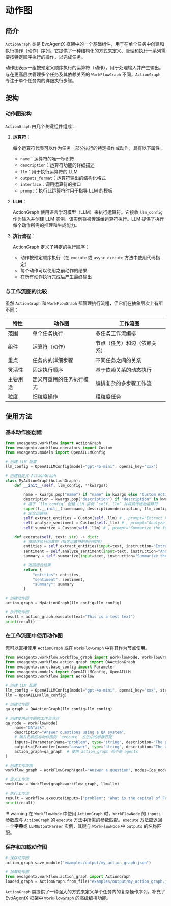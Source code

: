 # 动作图

## 简介

`ActionGraph` 类是 EvoAgentX 框架中的一个基础组件，用于在单个任务中创建和执行操作（动作）序列。它提供了一种结构化的方式来定义、管理和执行一系列需要按特定顺序执行的操作，以完成任务。

动作图表示一组按预定义顺序执行的运算符（动作），用于处理输入并产生输出。与在更高层次管理多个任务及其依赖关系的 `WorkFlowGraph` 不同，`ActionGraph` 专注于单个任务内的详细执行步骤。

## 架构

### 动作图架构

`ActionGraph` 由几个关键组件组成：

1. **运算符**：
   
    每个运算符代表可以作为任务一部分执行的特定操作或动作，具有以下属性：

    - `name`：运算符的唯一标识符
    - `description`：运算符功能的详细描述
    - `llm`：用于执行运算符的 LLM
    - `outputs_format`：运算符输出的结构化格式
    - `interface`：调用运算符的接口
    - `prompt`：执行此运算符时用于指导 LLM 的模板

2. **LLM**：
   
    ActionGraph 使用语言学习模型（LLM）来执行运算符。它接收 `llm_config` 作为输入并创建 LLM 实例，该实例将被传递给运算符执行。LLM 提供了执行每个动作所需的推理和生成能力。

3. **执行流程**：
   
    ActionGraph 定义了特定的执行顺序：

    - 动作按预定顺序执行（在 `execute` 或 `async_execute` 方法中使用代码指定）
    - 每个动作可以使用之前动作的结果
    - 在所有动作执行完成后产生最终输出

### 与工作流图的比较

虽然 `ActionGraph` 和 `WorkFlowGraph` 都管理执行流程，但它们在抽象层次上有所不同：

| 特性 | 动作图 | 工作流图 |
|---------|-------------|---------------|
| 范围 | 单个任务执行 | 多任务工作流编排 |
| 组件 | 运算符（动作） | 节点（任务）和边（依赖关系） |
| 重点 | 任务内的详细步骤 | 不同任务之间的关系 |
| 灵活性 | 固定执行顺序 | 基于依赖关系的动态执行 |
| 主要用途 | 定义可重用的任务执行模式 | 编排复杂的多步骤工作流 |
| 粒度 | 细粒度操作 | 粗粒度任务 |

## 使用方法

### 基本动作图创建

```python
from evoagentx.workflow import ActionGraph
from evoagentx.workflow.operators import Custom
from evoagentx.models import OpenAILLMConfig 

# 创建 LLM 配置
llm_config = OpenAILLMConfig(model="gpt-4o-mini", openai_key="xxx")

# 创建自定义 ActionGraph
class MyActionGraph(ActionGraph):
    def __init__(self, llm_config, **kwargs):

        name = kwargs.pop("name") if "name" in kwargs else "Custom Action Graph"
        description = kwargs.pop("description") if "description" in kwargs else "A custom action graph for text processing"
        # 基于 `llm_config` 创建 LLM 实例 `self._llm` 并将其传递给运算符
        super().__init__(name=name, description=description, llm_config=llm_config, **kwargs)
        # 定义运算符
        self.extract_entities = Custom(self._llm) # , prompt="Extract key entities from the following text: {input}")
        self.analyze_sentiment = Custom(self._llm) # , prompt="Analyze the sentiment of the following text: {input}")
        self.summarize = Custom(self._llm) # , prompt="Summarize the following text in one paragraph: {input}")

    def execute(self, text: str) -> dict:
        # 按顺序执行运算符（指定运算符的执行顺序）
        entities = self.extract_entities(input=text, instruction="Extract key entities from the provided text")["response"]
        sentiment = self.analyze_sentiment(input=text, instruction="Analyze the sentiment of the provided text")["response"]
        summary = self.summarize(input=text, instruction="Summarize the provided text in one paragraph")["response"]

        # 返回组合结果
        return {
            "entities": entities,
            "sentiment": sentiment,
            "summary": summary
        }

# 创建动作图
action_graph = MyActionGraph(llm_config=llm_config)

# 执行动作图
result = action_graph.execute(text="This is a test text")
print(result)
```

### 在工作流图中使用动作图

您可以直接使用 `ActionGraph` 或在 `WorkFlowGraph` 中将其作为节点使用。

```python
from evoagentx.workflow.workflow_graph import WorkFlowNode, WorkFlowGraph
from evoagentx.workflow.action_graph import QAActionGraph
from evoagentx.core.base_config import Parameter
from evoagentx.models import OpenAILLMConfig, OpenAILLM
from evoagentx.workflow import WorkFlow

# 创建 LLM 配置
llm_config = OpenAILLMConfig(model="gpt-4o-mini", openai_key="xxx", stream=True, output_response=True)
llm = OpenAILLM(llm_config)

# 创建动作图
qa_graph = QAActionGraph(llm_config=llm_config)

# 创建使用动作图的工作流节点
qa_node = WorkFlowNode(
    name="QATask",
    description="Answer questions using a QA system",
    # 输入名称应与动作图的 `execute` 方法中的参数匹配
    inputs=[Parameter(name="problem", type="string", description="The problem to answer")],
    outputs=[Parameter(name="answer", type="string", description="The answer to the problem")],
    action_graph=qa_graph  # 使用 action_graph 而不是 agents
)

# 创建工作流图
workflow_graph = WorkFlowGraph(goal="Answer a question", nodes=[qa_node])

# 定义工作流
workflow = WorkFlow(graph=workflow_graph, llm=llm)

# 执行工作流
result = workflow.execute(inputs={"problem": "What is the capital of France?"})
print(result)
```

!!! warning 
    在 `WorkFlowNode` 中使用 `ActionGraph` 时，`WorkFlowNode` 的 `inputs` 参数应与 `ActionGraph` 的 `execute` 方法中所需的参数匹配。`execute` 方法应返回一个**字典**或 `LLMOutputParser` 实例，其键与 `WorkFlowNode` 中 `outputs` 的名称匹配。

### 保存和加载动作图

```python
# 保存动作图
action_graph.save_module("examples/output/my_action_graph.json")

# 加载动作图
from evoagentx.workflow.action_graph import ActionGraph
loaded_graph = ActionGraph.from_file("examples/output/my_action_graph.json", llm_config=llm_config)
```

`ActionGraph` 类提供了一种强大的方式来定义单个任务内的复杂操作序列，补充了 EvoAgentX 框架中 `WorkFlowGraph` 的高级编排功能。
